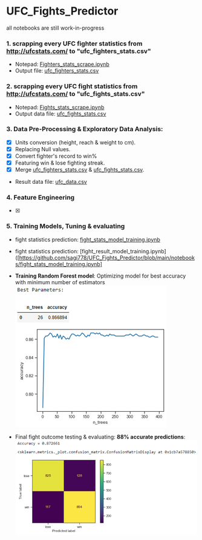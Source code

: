 # UFC_Fights_Predictor
all notebooks are still work-in-progress

### 1. scrapping every UFC fighter statistics from http://ufcstats.com/ to "ufc_fighters_stats.csv"
- Notepad: [Fighters_stats_scrape.ipynb](https://github.com/sagi778/UFC_Fights_Predictor/blob/main/notebooks/Fighters_stats_scrape.ipynb)
- Output file: [ufc_fighters_stats.csv](https://github.com/sagi778/UFC_Fights_Predictor/blob/main/data/ufc_fighters_stats.csv)

### 2. scrapping every UFC fight statistics from http://ufcstats.com/ to "ufc_fights_stats.csv"
- Notepad: [Fights_stats_scrape.ipynb](https://github.com/sagi778/UFC_Fights_Predictor/blob/main/notebooks/Fights_stats_scrape.ipynb)
- Output data file: [ufc_fights_stats.csv](https://github.com/sagi778/UFC_Fights_Predictor/blob/main/data/ufc_fights_stats.csv)

### 3. Data Pre-Processing & Exploratory Data Analysis:
- [x] Units conversion (height, reach & weight to cm).
- [x] Replacing Null values. 
- [x] Convert fighter's record to win%
- [x] Featuring win & lose fighting streak. 
- [x] Merge [ufc_fighters_stats.csv](https://github.com/sagi778/UFC_Fights_Predictor/blob/main/data/ufc_fighters_stats.csv) & [ufc_fights_stats.csv](https://github.com/sagi778/UFC_Fights_Predictor/blob/main/data/ufc_fights_stats.csv).
- Result data file: [ufc_data.csv](https://github.com/sagi778/UFC_Fights_Predictor/blob/main/data/ufc_data.csv)

### 4. Feature Engineering
- [x] 

### 5. Training Models, Tuning & evaluating 
- fight statistics prediction: [fight_stats_model_training.ipynb](https://github.com/sagi778/UFC_Fights_Predictor/blob/main/notebooks/fight_stats_model_training.ipynb)
- fight statistics prediction: [fight_result_model_training.ipynb]([https://github.com/sagi778/UFC_Fights_Predictor/blob/main/notebooks/fight_stats_model_training.ipynb]

- **Training Random Forest model**: Optimizing model for best accuracy with minimum number of estimators
![rf_model](https://github.com/sagi778/UFC_Fights_Predictor/blob/main/pic/rf_model_opt.png)

- Final fight outcome testing & evaluating:
  **88% accurate predictions**:
  ![confusion_matrix](https://github.com/sagi778/UFC_Fights_Predictor/blob/main/pic/test_score_confusion_matrix.png)
